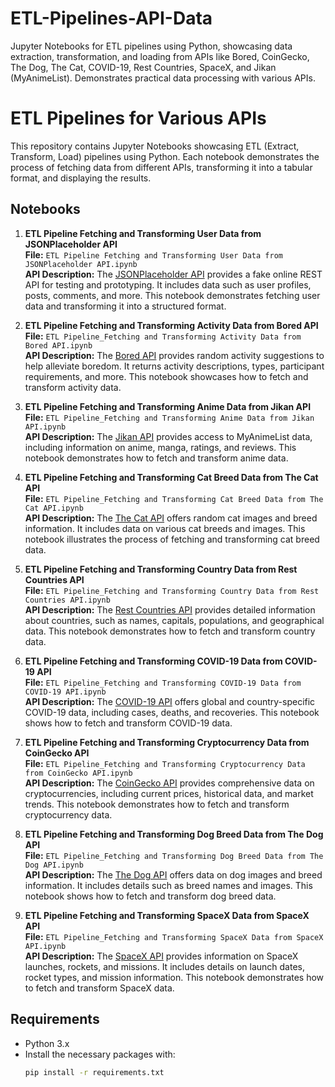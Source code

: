 # ETL-Pipelines-API-Data
Jupyter Notebooks for ETL pipelines using Python, showcasing data extraction, transformation, and loading from APIs like Bored, CoinGecko, The Dog, The Cat, COVID-19, Rest Countries, SpaceX, and Jikan (MyAnimeList). Demonstrates practical data processing with various APIs.

# ETL Pipelines for Various APIs

This repository contains Jupyter Notebooks showcasing ETL (Extract, Transform, Load) pipelines using Python. Each notebook demonstrates the process of fetching data from different APIs, transforming it into a tabular format, and displaying the results.

## Notebooks

1. **ETL Pipeline Fetching and Transforming User Data from JSONPlaceholder API**  
   **File:** `ETL Pipeline Fetching and Transforming User Data from JSONPlaceholder API.ipynb`  
   **API Description:** The [JSONPlaceholder API](https://jsonplaceholder.typicode.com/) provides a fake online REST API for testing and prototyping. It includes data such as user profiles, posts, comments, and more. This notebook demonstrates fetching user data and transforming it into a structured format.

2. **ETL Pipeline Fetching and Transforming Activity Data from Bored API**  
   **File:** `ETL Pipeline_Fetching and Transforming Activity Data from Bored API.ipynb`  
   **API Description:** The [Bored API](https://www.boredapi.com/) provides random activity suggestions to help alleviate boredom. It returns activity descriptions, types, participant requirements, and more. This notebook showcases how to fetch and transform activity data.

3. **ETL Pipeline Fetching and Transforming Anime Data from Jikan API**  
   **File:** `ETL Pipeline_Fetching and Transforming Anime Data from Jikan API.ipynb`  
   **API Description:** The [Jikan API](https://jikan.moe/) provides access to MyAnimeList data, including information on anime, manga, ratings, and reviews. This notebook demonstrates how to fetch and transform anime data.

4. **ETL Pipeline Fetching and Transforming Cat Breed Data from The Cat API**  
   **File:** `ETL Pipeline_Fetching and Transforming Cat Breed Data from The Cat API.ipynb`  
   **API Description:** The [The Cat API](https://thecatapi.com) offers random cat images and breed information. It includes data on various cat breeds and images. This notebook illustrates the process of fetching and transforming cat breed data.

5. **ETL Pipeline Fetching and Transforming Country Data from Rest Countries API**  
   **File:** `ETL Pipeline_Fetching and Transforming Country Data from Rest Countries API.ipynb`  
   **API Description:** The [Rest Countries API](https://restcountries.com/) provides detailed information about countries, such as names, capitals, populations, and geographical data. This notebook demonstrates how to fetch and transform country data.

6. **ETL Pipeline Fetching and Transforming COVID-19 Data from COVID-19 API**  
   **File:** `ETL Pipeline_Fetching and Transforming COVID-19 Data from COVID-19 API.ipynb`  
   **API Description:** The [COVID-19 API](https://covid19api.com) offers global and country-specific COVID-19 data, including cases, deaths, and recoveries. This notebook shows how to fetch and transform COVID-19 data.

7. **ETL Pipeline Fetching and Transforming Cryptocurrency Data from CoinGecko API**  
   **File:** `ETL Pipeline_Fetching and Transforming Cryptocurrency Data from CoinGecko API.ipynb`  
   **API Description:** The [CoinGecko API](https://coingecko.com) provides comprehensive data on cryptocurrencies, including current prices, historical data, and market trends. This notebook demonstrates how to fetch and transform cryptocurrency data.

8. **ETL Pipeline Fetching and Transforming Dog Breed Data from The Dog API**  
   **File:** `ETL Pipeline_Fetching and Transforming Dog Breed Data from The Dog API.ipynb`  
   **API Description:** The [The Dog API](https://thedogapi.com) offers data on dog images and breed information. It includes details such as breed names and images. This notebook shows how to fetch and transform dog breed data.

9. **ETL Pipeline Fetching and Transforming SpaceX Data from SpaceX API**  
   **File:** `ETL Pipeline_Fetching and Transforming SpaceX Data from SpaceX API.ipynb`  
   **API Description:** The [SpaceX API](https://docs.spacexdata.com/) provides information on SpaceX launches, rockets, and missions. It includes details on launch dates, rocket types, and mission information. This notebook demonstrates how to fetch and transform SpaceX data.

## Requirements

- Python 3.x
- Install the necessary packages with:
  ```bash
  pip install -r requirements.txt
